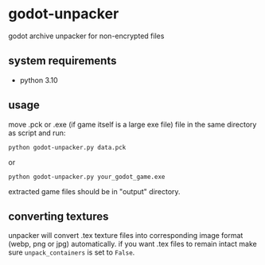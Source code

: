 # godot-unpacker
godot archive unpacker for non-encrypted files

## system requirements
* python 3.10

## usage
move .pck or .exe (if game itself is a large exe file) file in the same directory as script and run:
```
python godot-unpacker.py data.pck
```
or
```
python godot-unpacker.py your_godot_game.exe
```
extracted game files should be in "output" directory.
## converting textures
unpacker will convert .tex texture files into corresponding image format (webp, png or jpg) automatically. if you want .tex files to remain intact make sure ```unpack_containers``` is set to ```False```.
